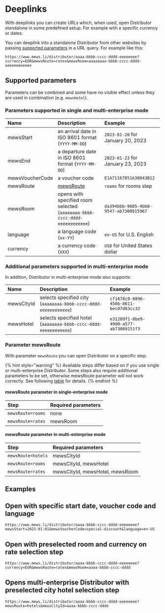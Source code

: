 # Deeplinks

With deeplinks you can create URLs which, when used, open Distributor standalone in some predefined setup. For example with a specific currency or dates. 

You can deeplink into a standalone Distributor from other websites by passing [supported parameters](./deeplinks.md#supported-parameters) in a URL query. For example like this:

```text
https://www.mews.li/distributor/aaaa-bbbb-cccc-dddd-eeeeeeee?currency=EUR&mewsRoute=rates&mewsRoom=aaaaaaaa-bbbb-cccc-dddd-eeeeeeeeeeee
```

## Supported parameters 

Parameters can be combined and some have no visible effect unless they are used in combination (e.g. `mewsHotel`).

### Parameters supported in single and multi-enterprise mode

| Name | Description | Example |
| :--- | :--- | :--- |
| mewsStart | an arrival date in ISO 8601 format \(`YYYY-MM-DD`\) | `2023-01-20` for January 20, 2023 |
| mewsEnd | a departure date in ISO 8601 format \(`YYYY-MM-DD`\) | `2023-01-23` for January 23, 2023 |
| mewsVoucherCode | a voucher code | `E1A71167851A30043B12` |
| mewsRoute | [mewsRoute](./deeplinks.md#parameter-mewsRoute) | `rooms` for rooms step |
| mewsRoom | opens with specified room selected \(`aaaaaaaa-bbbb-cccc-dddd-eeeeeeeeeeee`\) | `da394bbb-9685-4bb8-9547-ab7300915967` |
| language | a language code \(`xx-YY`\) | `en-US` for U.S. English |
| currency | a currency code \(`XXX`\) | `USD` for United States dollar |

### Additional parameters supported in multi-enterprise mode

In addition, Distributor in multi-enterprise mode also supports:

| Name | Description | Example |
| :--- | :--- | :--- |
| mewsCityId | selects specified city \(`aaaaaaaa-bbbb-cccc-dddd-eeeeeeeeeeee`\) | `cf1678c0-0896-450b-8611-bec07d63cc32` |
| mewsHotel | selects specified hotel \(`aaaaaaaa-bbbb-cccc-dddd-eeeeeeeeeeee`\) | `e31209f1-8be9-49d0-a577-ab73009151f3` |

### Parameter mewsRoute

With parameter `mewsRoute` you can open Distributor on a specific step.

{% hint style="warning" %}
Available steps differ based on if you use single or multi-enterprise Distributor. Some steps also require additional parameters to be set, otherwise mewsRoute parameter will not work correctly. See following [table](./deeplinks.md#mewsroute-parameter-in-single-enterprise-mode) for details.
{% endhint %}

#### mewsRoute parameter in single-enterprise mode

| Step | Required parameters |
| :--- | :--- |
| `mewsRoute=rooms` | none |
| `mewsRoute=rates` | mewsRoom |

#### mewsRoute parameter in multi-enterprise mode

| Step | Required parameters |
| :--- | :--- |
| `mewsRoute=hotels` | mewsCityId |
| `mewsRoute=rooms` | mewsCityId, mewsHotel |
| `mewsRoute=rates` | mewsCityId, mewsHotel, mewsRoom |

## Examples

## Open with specific start date, voucher code and language

```text
https://www.mews.li/distributor/aaaa-bbbb-cccc-dddd-eeeeeeee?mewsStart=2021-01-01&mewsVoucherCode=special-discount&language=en-US
```

## Open with preselected room and currency on rate selection step

```text
https://www.mews.li/distributor/aaaa-bbbb-cccc-dddd-eeeeeeee?currency=EUR&mewsRoute=rates&mewsRoom=aaaa-bbbb-cccc-dddd
```

## Opens multi-enterprise Distributor with preselected city hotel selection step

```text
https://www.mews.li/distributor/aaaa-bbbb-cccc-dddd-eeeeeeee?mewsRoute=hotels&mewsCityId=aaaa-bbbb-cccc-dddd
```

